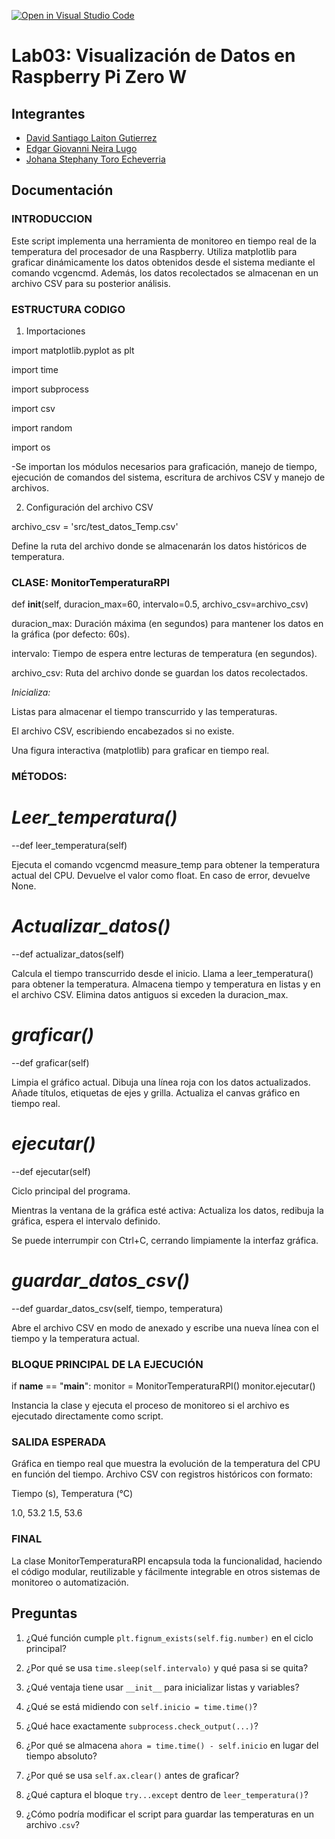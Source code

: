 [![Open in Visual Studio Code](https://classroom.github.com/assets/open-in-vscode-2e0aaae1b6195c2367325f4f02e2d04e9abb55f0b24a779b69b11b9e10269abc.svg)](https://classroom.github.com/online_ide?assignment_repo_id=19144093&assignment_repo_type=AssignmentRepo)
# Lab03: Visualización de Datos en Raspberry Pi Zero W

## Integrantes

- [David Santiago Laiton Gutierrez](https://github.com/dslaitong)
- [Edgar Giovanni Neira Lugo](https://github.com/Gioneira)
- [Johana Stephany Toro Echeverria](https://github.com/JohanaT97)

## Documentación
### INTRODUCCION
Este script implementa una herramienta de monitoreo en tiempo real de la temperatura del procesador de una Raspberry. Utiliza matplotlib para graficar dinámicamente los datos obtenidos desde el sistema mediante el comando vcgencmd. Además, los datos recolectados se almacenan en un archivo CSV para su posterior análisis.

### ESTRUCTURA CODIGO
1. Importaciones

import matplotlib.pyplot as plt

import time

import subprocess

import csv

import random

import os

-Se importan los módulos necesarios para graficación, manejo de tiempo, ejecución de comandos del sistema, escritura de archivos CSV y manejo de archivos.

2. Configuración del archivo CSV

archivo_csv = 'src/test_datos_Temp.csv'

Define la ruta del archivo donde se almacenarán los datos históricos de temperatura.

### CLASE: MonitorTemperaturaRPI

def __init__(self, duracion_max=60, intervalo=0.5, archivo_csv=archivo_csv)

duracion_max: Duración máxima (en segundos) para mantener los datos en la gráfica (por defecto: 60s).

intervalo: Tiempo de espera entre lecturas de temperatura (en segundos).

archivo_csv: Ruta del archivo donde se guardan los datos recolectados.

*Inicializa:*

Listas para almacenar el tiempo transcurrido y las temperaturas.

El archivo CSV, escribiendo encabezados si no existe.

Una figura interactiva (matplotlib) para graficar en tiempo real.

### MÉTODOS: 

# *Leer_temperatura()*

--def leer_temperatura(self)

Ejecuta el comando vcgencmd measure_temp para obtener la temperatura actual del CPU. Devuelve el valor como float. En caso de error, devuelve None.

# *Actualizar_datos()*

--def actualizar_datos(self)

Calcula el tiempo transcurrido desde el inicio. Llama a leer_temperatura() para obtener la temperatura. Almacena tiempo y temperatura en listas y en el archivo CSV. Elimina datos antiguos si exceden la duracion_max.

# *graficar()*

--def graficar(self)

Limpia el gráfico actual. Dibuja una línea roja con los datos actualizados. Añade títulos, etiquetas de ejes y grilla. Actualiza el canvas gráfico en tiempo real.

# *ejecutar()*

--def ejecutar(self)

Ciclo principal del programa.

Mientras la ventana de la gráfica esté activa: Actualiza los datos, redibuja la gráfica, espera el intervalo definido.

Se puede interrumpir con Ctrl+C, cerrando limpiamente la interfaz gráfica.

# *guardar_datos_csv()*

--def guardar_datos_csv(self, tiempo, temperatura)

Abre el archivo CSV en modo de anexado y escribe una nueva línea con el tiempo y la temperatura actual.


### BLOQUE PRINCIPAL DE LA EJECUCIÓN

if __name__ == "__main__":
    monitor = MonitorTemperaturaRPI()
    monitor.ejecutar()

Instancia la clase y ejecuta el proceso de monitoreo si el archivo es ejecutado directamente como script.


### SALIDA ESPERADA

Gráfica en tiempo real que muestra la evolución de la temperatura del CPU en función del tiempo.
Archivo CSV con registros históricos con formato:

Tiempo (s), Temperatura (°C)

1.0, 53.2
1.5, 53.6

### FINAL

La clase MonitorTemperaturaRPI encapsula toda la funcionalidad, haciendo el código modular, reutilizable y fácilmente integrable en otros sistemas de monitoreo o automatización.

## Preguntas

1. ¿Qué función cumple ```plt.fignum_exists(self.fig.number)``` en el ciclo principal?

2. ¿Por qué se usa ```time.sleep(self.intervalo)``` y qué pasa si se quita?

3. ¿Qué ventaja tiene usar ```__init__``` para inicializar listas y variables?

4. ¿Qué se está midiendo con ```self.inicio = time.time()```?

5. ¿Qué hace exactamente ```subprocess.check_output(...)```?

6. ¿Por qué se almacena ```ahora = time.time() - self.inicio``` en lugar del tiempo absoluto?

7. ¿Por qué se usa ```self.ax.clear()``` antes de graficar?

8. ¿Qué captura el bloque ```try...except``` dentro de ```leer_temperatura()```?

9. ¿Cómo podría modificar el script para guardar las temperaturas en un archivo .```csv```?
